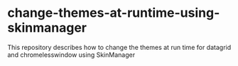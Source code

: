 # change-themes-at-runtime-using-skinmanager
This repository describes how to change the themes at run time for datagrid and chromelesswindow using SkinManager
